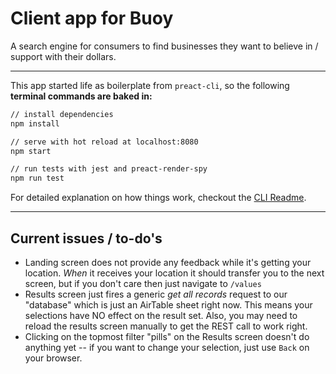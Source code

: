 # Client app for Buoy
A search engine for consumers to find businesses they want to believe in / support with their dollars.

----
This app started life as boilerplate from `preact-cli`, so the following **terminal commands are baked in:**

```bash
// install dependencies
npm install

// serve with hot reload at localhost:8080
npm start

// run tests with jest and preact-render-spy 
npm run test
```

For detailed explanation on how things work, checkout the [CLI Readme](https://github.com/developit/preact-cli/blob/master/README.md).

----

## Current issues / to-do's

 - Landing screen does not provide any feedback while it's getting your location. *When* it receives your location it should transfer you to the next screen, but if you don't care then just navigate to `/values`
 - Results screen just fires a generic *get all records* request to our "database" which is just an AirTable sheet right now. This means your selections have NO effect on the result set. Also, you may need to reload the results screen manually to get the REST call to work right.
 - Clicking on the topmost filter "pills" on the Results screen doesn't do anything yet -- if you want to change your selection, just use `Back` on your browser.